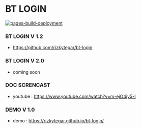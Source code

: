 # BT LOGIN

[![pages-build-deployment](https://github.com/rizkytegar/Bootstrap-login/actions/workflows/pages/pages-build-deployment/badge.svg)](https://github.com/rizkytegar/Bootstrap-login/actions/workflows/pages/pages-build-deployment)

### BT LOGIN V 1.2

- https://github.com/rizkytegar/bt-login

### BT LOGIN V 2.0

- coming soon

### DOC SCRENCAST

- youtube : https://www.youtube.com/watch?v=m-ejO4iy5-I

### DEMO V 1.0

- demo : https://rizkytegar.github.io/bt-login/
